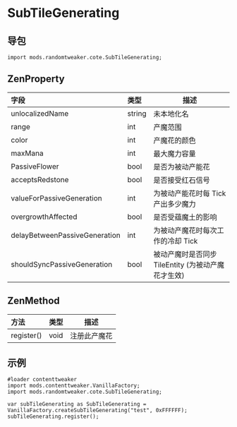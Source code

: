 # SubTileGenerating

## 导包

```zenscript
import mods.randomtweaker.cote.SubTileGenerating;
```

## ZenProperty

| 字段 | 类型 | 描述 |
|:---- |:--- |----- |
| unlocalizedName | string | 未本地化名 |
| range | int | 产魔范围 |
| color | int | 产魔花的颜色 |
| maxMana | int | 最大魔力容量 |
| PassiveFlower | bool | 是否为被动产能花 |
| acceptsRedstone | bool | 是否接受红石信号 |
| valueForPassiveGeneration | int | 为被动产能花时每 Tick 产出多少魔力 |
| overgrowthAffected | bool | 是否受蕴魔土的影响 |
| delayBetweenPassiveGeneration | int | 为被动产魔花时每次工作的冷却 Tick |
| shouldSyncPassiveGeneration | bool | 被动产魔时是否同步 TileEntity (为被动产魔花才生效) |

## ZenMethod

| 方法 | 类型 | 描述 |
|:---- |:--- |----- |
| register() | void | 注册此产魔花 |

## 示例

```zenscript
#loader contenttweaker
import mods.contenttweaker.VanillaFactory;
import mods.randomtweaker.cote.SubTileGenerating;

var subTileGenerating as SubTileGenerating = VanillaFactory.createSubTileGenerating("test", 0xFFFFFF);
subTileGenerating.register();
```
